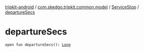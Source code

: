 [tripkit-android](../../index.md) / [com.skedgo.tripkit.common.model](../index.md) / [ServiceStop](index.md) / [departureSecs](./departure-secs.md)

# departureSecs

`open fun departureSecs(): `[`Long`](https://kotlinlang.org/api/latest/jvm/stdlib/kotlin/-long/index.html)